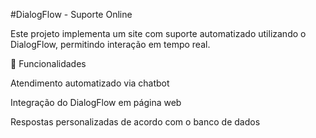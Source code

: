 #DialogFlow - Suporte Online

Este projeto implementa um site com suporte automatizado utilizando o DialogFlow, permitindo interação em tempo real.
  
📌 Funcionalidades

Atendimento automatizado via chatbot

Integração do DialogFlow em página web

Respostas personalizadas de acordo com o banco de dados



